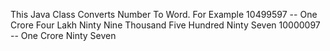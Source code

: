 This Java Class Converts Number To Word.
For Example
10499597 -- One Crore Four Lakh Ninty Nine Thousand Five Hundred Ninty Seven
10000097 -- One Crore Ninty Seven